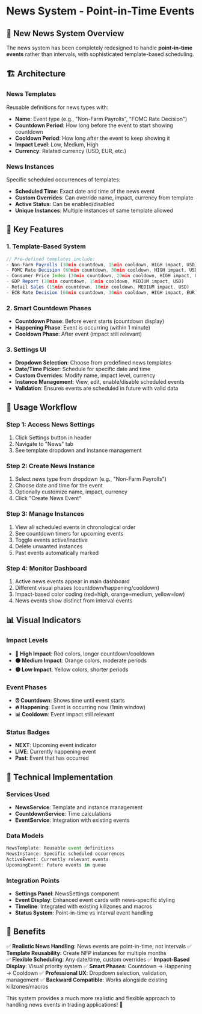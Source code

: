 # News System - Point-in-Time Events

## 📰 **New News System Overview**

The news system has been completely redesigned to handle **point-in-time events** rather than intervals, with sophisticated template-based scheduling.

## 🏗️ **Architecture**

### **News Templates**
Reusable definitions for news types with:
- **Name**: Event type (e.g., "Non-Farm Payrolls", "FOMC Rate Decision")
- **Countdown Period**: How long before the event to start showing countdown
- **Cooldown Period**: How long after the event to keep showing it
- **Impact Level**: Low, Medium, High
- **Currency**: Related currency (USD, EUR, etc.)

### **News Instances** 
Specific scheduled occurrences of templates:
- **Scheduled Time**: Exact date and time of the news event
- **Custom Overrides**: Can override name, impact, currency from template
- **Active Status**: Can be enabled/disabled
- **Unique Instances**: Multiple instances of same template allowed

## 🎯 **Key Features**

### **1. Template-Based System**
```typescript
// Pre-defined templates include:
- Non-Farm Payrolls (30min countdown, 15min cooldown, HIGH impact, USD)
- FOMC Rate Decision (60min countdown, 30min cooldown, HIGH impact, USD)  
- Consumer Price Index (30min countdown, 20min cooldown, HIGH impact, USD)
- GDP Report (30min countdown, 15min cooldown, MEDIUM impact, USD)
- Retail Sales (15min countdown, 10min cooldown, MEDIUM impact, USD)
- ECB Rate Decision (60min countdown, 30min cooldown, HIGH impact, EUR)
```

### **2. Smart Countdown Phases**
- **Countdown Phase**: Before event starts (countdown display)
- **Happening Phase**: Event is occurring (within 1 minute)  
- **Cooldown Phase**: After event (impact still relevant)

### **3. Settings UI**
- **Dropdown Selection**: Choose from predefined news templates
- **Date/Time Picker**: Schedule for specific date and time
- **Custom Overrides**: Modify name, impact level, currency
- **Instance Management**: View, edit, enable/disable scheduled events
- **Validation**: Ensures events are scheduled in future with valid data

## 🚀 **Usage Workflow**

### **Step 1: Access News Settings**
1. Click Settings button in header
2. Navigate to "News" tab
3. See template dropdown and instance management

### **Step 2: Create News Instance**  
1. Select news type from dropdown (e.g., "Non-Farm Payrolls")
2. Choose date and time for the event
3. Optionally customize name, impact, currency
4. Click "Create News Event"

### **Step 3: Manage Instances**
1. View all scheduled events in chronological order
2. See countdown timers for upcoming events
3. Toggle events active/inactive
4. Delete unwanted instances
5. Past events automatically marked

### **Step 4: Monitor Dashboard**
1. Active news events appear in main dashboard
2. Different visual phases (countdown/happening/cooldown)
3. Impact-based color coding (red=high, orange=medium, yellow=low)
4. News events show distinct from interval events

## 📊 **Visual Indicators**

### **Impact Levels**
- **🔴 High Impact**: Red colors, longer countdown/cooldown
- **🟠 Medium Impact**: Orange colors, moderate periods  
- **🟡 Low Impact**: Yellow colors, shorter periods

### **Event Phases**
- **⏰ Countdown**: Shows time until event starts
- **🔥 Happening**: Event is occurring now (1min window)
- **📊 Cooldown**: Event impact still relevant

### **Status Badges**
- **NEXT**: Upcoming event indicator
- **LIVE**: Currently happening event
- **Past**: Event that has occurred

## 🔧 **Technical Implementation**

### **Services Used**
- **NewsService**: Template and instance management
- **CountdownService**: Time calculations
- **EventService**: Integration with existing events

### **Data Models**
```typescript
NewsTemplate: Reusable event definitions
NewsInstance: Specific scheduled occurrences  
ActiveEvent: Currently relevant events
UpcomingEvent: Future events in queue
```

### **Integration Points**
- **Settings Panel**: NewsSettings component
- **Event Display**: Enhanced event cards with news-specific styling
- **Timeline**: Integrated with existing killzones and macros
- **Status System**: Point-in-time vs interval event handling

## 🎉 **Benefits**

✅ **Realistic News Handling**: News events are point-in-time, not intervals
✅ **Template Reusability**: Create NFP instances for multiple months  
✅ **Flexible Scheduling**: Any date/time, custom overrides
✅ **Impact-Based Display**: Visual priority system
✅ **Smart Phases**: Countdown → Happening → Cooldown
✅ **Professional UX**: Dropdown selection, validation, management
✅ **Backward Compatible**: Works alongside existing killzones/macros

This system provides a much more realistic and flexible approach to handling news events in trading applications! 🚀